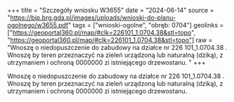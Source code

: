 +++
title = "Szczegóły wniosku W3655"
date = "2024-06-14"
source = "https://bip.brg.gda.pl/images/uploads/wnioski-do-planu-ogolnego/w3655.pdf"
tags = ["wnioski-ogolne", "obręb: 0704"]
geolinks = ["https://geoportal360.pl/map/#clk=226101_1.0704.38&stl=topo", "https://geoportal360.pl/map/#clk=226101_1.0704.38&stl=topo"]
raw = "Wnoszę o niedopuszczenie do zabudowy na działce nr 226 101_1.0704.38 . Wnoszę by teren przeznaczyć na zieleń urządzoną lub naturalną (dziką), z utrzymaniem i ochroną 0000000 zi istniejącego drzewostanu. "
+++

Wnoszę o niedopuszczenie do zabudowy na działce nr 226 101_1.0704.38 . Wnoszę
by teren przeznaczyć na zieleń urządzoną lub naturalną (dziką), z utrzymaniem i ochroną
0000000
zi
istniejącego drzewostanu.




